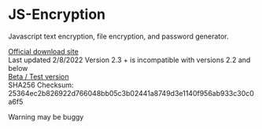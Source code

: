 # JS-Encryption
Javascript text encryption, file encryption, and password generator.

<a href="https://JS-Encryption-updater.smartcoder21.repl.co">Official download site</a>
<br>
Last updated 2/8/2022
Version 2.3 + is incompatible with versions 2.2 and below
<br>
<a href="https://JS-Encryption-20.smartcoder21.repl.co">Beta / Test version</a>
<br>
SHA256 Checksum: 25364ec2b826922d766048bb05c3b02441a8749d3e1140f956ab933c30c0a6f5

Warning may be buggy
